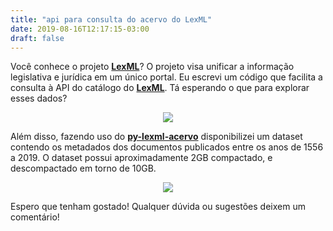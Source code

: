 ```yaml
---
title: "api para consulta do acervo do LexML"
date: 2019-08-16T12:17:15-03:00
draft: false
---
```


Você conhece o projeto <strong>[LexML](https://www.lexml.gov.br/)</strong>? O projeto visa unificar a informação legislativa e jurídica em um único portal. Eu escrevi um código que facilita a consulta à API do catálogo do <strong>[LexML](https://www.lexml.gov.br/)</strong>. Tá esperando o que para explorar esses dados?

<a href="https://github.com/netoferraz/py-lexml-acervo"><center><img src="/images/py_lexml_1/repo_github.PNG"/></center></a>

Além disso, fazendo uso do <strong>[py-lexml-acervo](https://github.com/netoferraz/py-lexml-acervo)</strong> disponibilizei um dataset contendo os metadados dos documentos publicados entre os anos de 1556 a 2019. O dataset possui aproximadamente 2GB compactado, e descompactado em torno de 10GB.

<a href="https://www.kaggle.com/lexmlacervo/lexml-brasil-acervo"><center><img src="/images/py_lexml_1/repo_kaggle.PNG"/></center></a>

Espero que tenham gostado! Qualquer dúvida ou sugestões deixem um comentário!